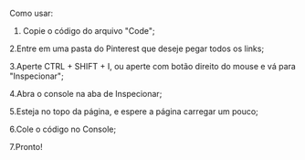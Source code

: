 Como usar: 

1. Copie o código do arquivo "Code";

2.Entre em uma pasta do Pinterest que deseje pegar todos os links;

3.Aperte CTRL + SHIFT + I, ou aperte com botão direito do mouse e vá para "Inspecionar";

4.Abra o console na aba de Inspecionar;

5.Esteja no topo da página, e espere a página carregar um pouco;

6.Cole o código no Console;

7.Pronto!
